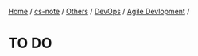 [Home](https://mengxianbin.github.io) /
[cs-note](https://mengxianbin.github.io/cs-note/content) /
[Others](https://mengxianbin.github.io/cs-note/content/Others) /
[DevOps](https://mengxianbin.github.io/cs-note/content/Others/DevOps) /
[Agile Devlopment](https://mengxianbin.github.io/cs-note/content/Others/DevOps/Agile%20Devlopment) /

# TO DO
